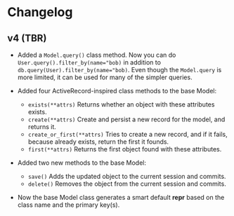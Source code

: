 # Changelog

## v4 (TBR)

- Added a `Model.query()` class method. Now you can do `User.query().filter_by(name="bob)` in addition to `db.query(User).filter_by(name="bob)`. Even though the `Model.query` is more limited, it can be used for many of the simpler queries.

- Added four ActiveRecord-inspired class methods to the base Model:

    - `exists(**attrs)`
        Returns whether an object with these attributes exists.
    - `create(**attrs)`
        Create and persist a new record for the model, and returns it.
    - `create_or_first(**attrs)`
        Tries to create a new record, and if it fails, because already exists, return the first it founds.
    - `first(**attrs)`
        Returns the first object found with these attributes.

- Added two new methods to the base Model:

    - `save()`
        Adds the updated object to the current session and commits.
    - `delete()`
        Removes the object from the current session and commits.

- Now the base Model class generates a smart default __repr__ based on the class name and the primary key(s).
